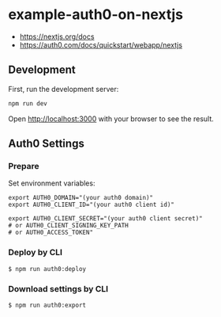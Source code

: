 # example-auth0-on-nextjs

- https://nextjs.org/docs
- https://auth0.com/docs/quickstart/webapp/nextjs

## Development

First, run the development server:

```bash
npm run dev
```

Open [http://localhost:3000](http://localhost:3000) with your browser to see the result.

## Auth0 Settings

### Prepare

Set environment variables:

```shell
export AUTH0_DOMAIN="(your auth0 domain)"
export AUTH0_CLIENT_ID="(your auth0 client id)"

export AUTH0_CLIENT_SECRET="(your auth0 client secret)"
# or AUTH0_CLIENT_SIGNING_KEY_PATH
# or AUTH0_ACCESS_TOKEN"
```

### Deploy by CLI

```shell
$ npm run auth0:deploy
```

### Download settings by CLI

```shell
$ npm run auth0:export
```

